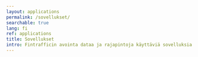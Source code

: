 ```yaml
---
layout: applications
permalink: /sovellukset/
searchable: true
lang: fi
ref: applications
title: Sovellukset
intro: Fintrafficin avointa dataa ja rajapintoja käyttäviä sovelluksia
---
```

